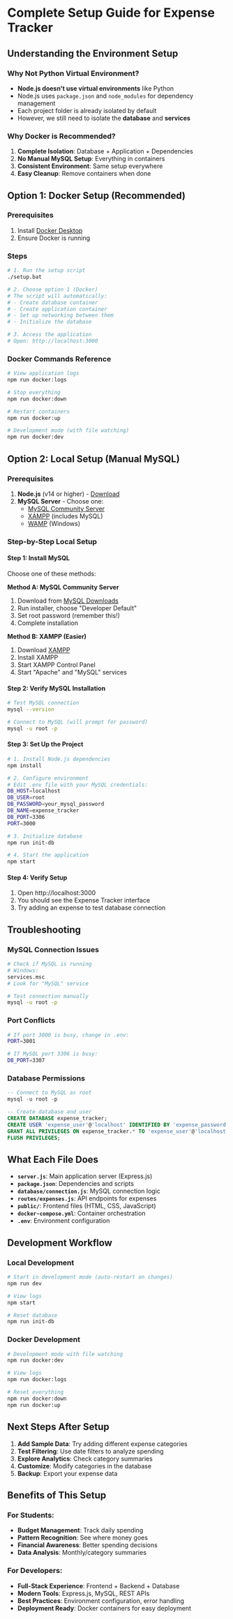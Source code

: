 # Complete Setup Guide for Expense Tracker

## Understanding the Environment Setup

### Why Not Python Virtual Environment?
- **Node.js doesn't use virtual environments** like Python
- Node.js uses `package.json` and `node_modules` for dependency management
- Each project folder is already isolated by default
- However, we still need to isolate the **database** and **services**

### Why Docker is Recommended?
1. **Complete Isolation**: Database + Application + Dependencies
2. **No Manual MySQL Setup**: Everything in containers
3. **Consistent Environment**: Same setup everywhere
4. **Easy Cleanup**: Remove containers when done

## Option 1: Docker Setup (Recommended)

### Prerequisites
1. Install [Docker Desktop](https://www.docker.com/products/docker-desktop/)
2. Ensure Docker is running

### Steps
```bash
# 1. Run the setup script
./setup.bat

# 2. Choose option 1 (Docker)
# The script will automatically:
# - Create database container
# - Create application container
# - Set up networking between them
# - Initialize the database

# 3. Access the application
# Open: http://localhost:3000
```

### Docker Commands Reference
```bash
# View application logs
npm run docker:logs

# Stop everything
npm run docker:down

# Restart containers
npm run docker:up

# Development mode (with file watching)
npm run docker:dev
```

## Option 2: Local Setup (Manual MySQL)

### Prerequisites
1. **Node.js** (v14 or higher) - [Download](https://nodejs.org/)
2. **MySQL Server** - Choose one:
   - [MySQL Community Server](https://dev.mysql.com/downloads/mysql/)
   - [XAMPP](https://www.apachefriends.org/) (includes MySQL)
   - [WAMP](https://www.wampserver.com/) (Windows)

### Step-by-Step Local Setup

#### Step 1: Install MySQL
Choose one of these methods:

**Method A: MySQL Community Server**
1. Download from [MySQL Downloads](https://dev.mysql.com/downloads/mysql/)
2. Run installer, choose "Developer Default"
3. Set root password (remember this!)
4. Complete installation

**Method B: XAMPP (Easier)**
1. Download [XAMPP](https://www.apachefriends.org/)
2. Install XAMPP
3. Start XAMPP Control Panel
4. Start "Apache" and "MySQL" services

#### Step 2: Verify MySQL Installation
```bash
# Test MySQL connection
mysql --version

# Connect to MySQL (will prompt for password)
mysql -u root -p
```

#### Step 3: Set Up the Project
```bash
# 1. Install Node.js dependencies
npm install

# 2. Configure environment
# Edit .env file with your MySQL credentials:
DB_HOST=localhost
DB_USER=root
DB_PASSWORD=your_mysql_password
DB_NAME=expense_tracker
DB_PORT=3306
PORT=3000

# 3. Initialize database
npm run init-db

# 4. Start the application
npm start
```

#### Step 4: Verify Setup
1. Open http://localhost:3000
2. You should see the Expense Tracker interface
3. Try adding an expense to test database connection

## Troubleshooting

### MySQL Connection Issues
```bash
# Check if MySQL is running
# Windows:
services.msc
# Look for "MySQL" service

# Test connection manually
mysql -u root -p
```

### Port Conflicts
```bash
# If port 3000 is busy, change in .env:
PORT=3001

# If MySQL port 3306 is busy:
DB_PORT=3307
```

### Database Permissions
```sql
-- Connect to MySQL as root
mysql -u root -p

-- Create database and user
CREATE DATABASE expense_tracker;
CREATE USER 'expense_user'@'localhost' IDENTIFIED BY 'expense_password';
GRANT ALL PRIVILEGES ON expense_tracker.* TO 'expense_user'@'localhost';
FLUSH PRIVILEGES;
```

## What Each File Does

- **`server.js`**: Main application server (Express.js)
- **`package.json`**: Dependencies and scripts
- **`database/connection.js`**: MySQL connection logic
- **`routes/expenses.js`**: API endpoints for expenses
- **`public/`**: Frontend files (HTML, CSS, JavaScript)
- **`docker-compose.yml`**: Container orchestration
- **`.env`**: Environment configuration

## Development Workflow

### Local Development
```bash
# Start in development mode (auto-restart on changes)
npm run dev

# View logs
npm start

# Reset database
npm run init-db
```

### Docker Development
```bash
# Development mode with file watching
npm run docker:dev

# View logs
npm run docker:logs

# Reset everything
npm run docker:down
npm run docker:up
```

## Next Steps After Setup

1. **Add Sample Data**: Try adding different expense categories
2. **Test Filtering**: Use date filters to analyze spending
3. **Explore Analytics**: Check category summaries
4. **Customize**: Modify categories in the database
5. **Backup**: Export your expense data

## Benefits of This Setup

### For Students:
- **Budget Management**: Track daily spending
- **Pattern Recognition**: See where money goes
- **Financial Awareness**: Better spending decisions
- **Data Analysis**: Monthly/category summaries

### For Developers:
- **Full-Stack Experience**: Frontend + Backend + Database
- **Modern Tools**: Express.js, MySQL, REST APIs
- **Best Practices**: Environment configuration, error handling
- **Deployment Ready**: Docker containers for easy deployment
